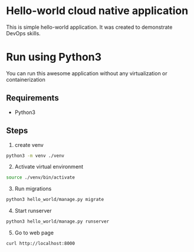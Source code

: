 # Hello-world cloud native application
This is simple hello-world application. It was created to demonstrate DevOps skills.

# Run using Python3
You can run this awesome application without any virtualization
or containerization

## Requirements
* Python3

## Steps
1. create venv
```sh
python3 -m venv ./venv
```
2. Activate virtual environment
```sh
source ./venv/bin/activate
```
3. Run migrations
```sh
python3 hello_world/manage.py migrate
```
4. Start runserver
```sh
python3 hello_world/manage.py runserver
```
5. Go to web page
```sh
curl http://localhost:8000
```
